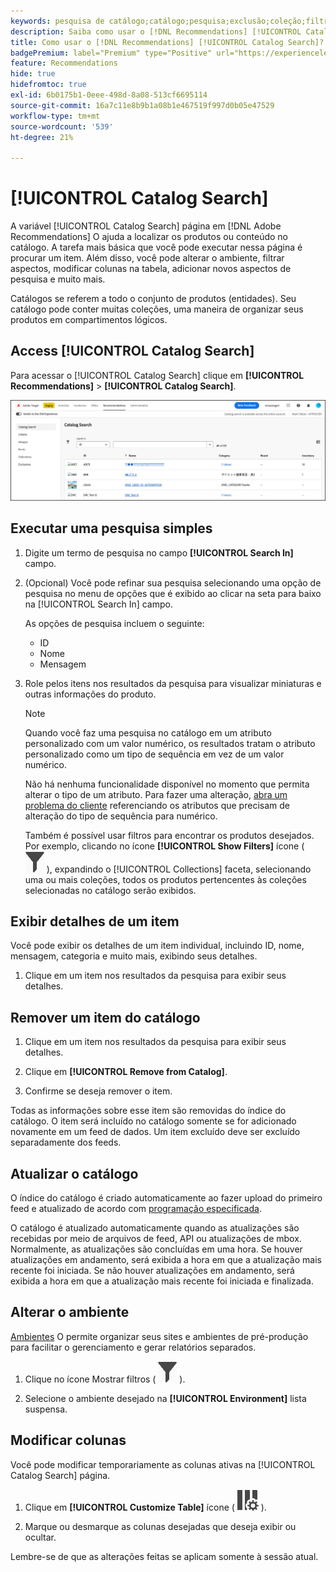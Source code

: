 ```yaml
---
keywords: pesquisa de catálogo;catálogo;pesquisa;exclusão;coleção;filtro;recomendações
description: Saiba como usar o [!DNL Recommendations] [!UICONTROL Catalog Search] para localizar produtos ou conteúdo, remova itens do catálogo e muito mais.
title: Como usar o [!DNL Recommendations] [!UICONTROL Catalog Search]?
badgePremium: label="Premium" type="Positive" url="https://experienceleague.adobe.com/docs/target/using/introduction/intro.html?lang=en#premium newtab=true" tooltip="Consulte o que está incluído no Target Premium."
feature: Recommendations
hide: true
hidefromtoc: true
exl-id: 6b0175b1-0eee-498d-8a08-513cf6695114
source-git-commit: 16a7c11e8b9b1a08b1e467519f997d0b05e47529
workflow-type: tm+mt
source-wordcount: '539'
ht-degree: 21%

---
```


# [!UICONTROL Catalog Search]

A variável [!UICONTROL Catalog Search] página em [!DNL Adobe Recommendations] O ajuda a localizar os produtos ou conteúdo no catálogo. A tarefa mais básica que você pode executar nessa página é procurar um item. Além disso, você pode alterar o ambiente, filtrar aspectos, modificar colunas na tabela, adicionar novos aspectos de pesquisa e muito mais.

Catálogos se referem a todo o conjunto de produtos (entidades). Seu catálogo pode conter muitas coleções, uma maneira de organizar seus produtos em compartimentos lógicos.

## Access [!UICONTROL Catalog Search]

Para acessar o [!UICONTROL Catalog Search] clique em **[!UICONTROL Recommendations]** > **[!UICONTROL Catalog Search]**.

![Página de pesquisa do catálogo](/help/main/c-recommendations/c-products/assets/catalog-search-new.png)

## Executar uma pesquisa simples

1. Digite um termo de pesquisa no campo **[!UICONTROL Search In]** campo.

1. (Opcional) Você pode refinar sua pesquisa selecionando uma opção de pesquisa no menu de opções que é exibido ao clicar na seta para baixo na [!UICONTROL Search In] campo.

   As opções de pesquisa incluem o seguinte:

   * ID
   * Nome
   * Mensagem

1. Role pelos itens nos resultados da pesquisa para visualizar miniaturas e outras informações do produto.

   >[!NOTE]
   >
   > Quando você faz uma pesquisa no catálogo em um atributo personalizado com um valor numérico, os resultados tratam o atributo personalizado como um tipo de sequência em vez de um valor numérico.
   >
   >Não há nenhuma funcionalidade disponível no momento que permita alterar o tipo de um atributo. Para fazer uma alteração, [abra um problema do cliente](/help/main/cmp-resources-and-contact-information.md#reference_ACA3391A00EF467B87930A450050077C) referenciando os atributos que precisam de alteração do tipo de sequência para numérico.

   Também é possível usar filtros para encontrar os produtos desejados. Por exemplo, clicando no ícone **[!UICONTROL Show Filters]** ícone ( ![Ícone Mostrar filtros](/help/main/c-recommendations/c-products/assets/icon-show-filters.png) ), expandindo o [!UICONTROL Collections] faceta, selecionando uma ou mais coleções, todos os produtos pertencentes às coleções selecionadas no catálogo serão exibidos.

<!-- ### Perform an advanced search {#advanced-search}

You can use [!UICONTROL Advanced Search] to further refine your search results or to save your search results as a [collection](/help/main/c-recommendations/c-products/collections.md) or [exclusion](/help/main/c-recommendations/c-products/exclusions.md).

1. Click the **[!UICONTROL Advanced Search]** link.

   ![Advanced Search page](/help/main/c-recommendations/c-products/assets/advances-search.png)

1. Use the drop-down lists to specify the parameter, operator, and values for your search.

1. (Optional) Click **[!UICONTROL Add Rule]** to add an additional search rule.

   Each additional search rule is joined with the AND operator.

1. Click **[!UICONTROL Search]**.

1. (Optional) Click **[!UICONTROL Save As]**, then click **[!UICONTROL Collection]** or **[!UICONTROL Exclusion]**.

   ![Save as options](/help/main/c-recommendations/c-products/assets/save-as.png)

   For more information, see [Create a collection or exclusion based on Advanced Search](#save-as) below.-->

## Exibir detalhes de um item

Você pode exibir os detalhes de um item individual, incluindo ID, nome, mensagem, categoria e muito mais, exibindo seus detalhes.

1. Clique em um item nos resultados da pesquisa para exibir seus detalhes.

## Remover um item do catálogo

1. Clique em um item nos resultados da pesquisa para exibir seus detalhes.

1. Clique em **[!UICONTROL Remove from Catalog]**.

1. Confirme se deseja remover o item.

Todas as informações sobre esse item são removidas do índice do catálogo. O item será incluído no catálogo somente se for adicionado novamente em um feed de dados. Um item excluído deve ser excluído separadamente dos feeds.

## Atualizar o catálogo

O índice do catálogo é criado automaticamente ao fazer upload do primeiro feed e atualizado de acordo com [programação especificada](/help/main/c-recommendations/c-products/feeds.md#steps).

O catálogo é atualizado automaticamente quando as atualizações são recebidas por meio de arquivos de feed, API ou atualizações de mbox. Normalmente, as atualizações são concluídas em uma hora. Se houver atualizações em andamento, será exibida a hora em que a atualização mais recente foi iniciada. Se não houver atualizações em andamento, será exibida a hora em que a atualização mais recente foi iniciada e finalizada.

<!-- ## Create a collection or exclusion based on Advanced Search {#save-as}

You can create [collections](/help/main/c-recommendations/c-products/collections.md) or [exclusions](/help/main/c-recommendations/c-products/exclusions.md) using [!UICONTROL Advanced Search] on the [!UICONTROL Catalog Search] page ([!UICONTROL Recommendations] > [!UICONTROL Catalog Search] > [!UICONTROL Advanced Search]).

1. Perform an [advanced search](#advanced-search).

1. Click **[!UICONTROL Save As]**, then click **[!UICONTROL Collection]** or **[!UICONTROL Exclusion]**.

   ![Save as options](/help/main/c-recommendations/c-products/assets/save-as.png)

   >[!IMPORTANT]
   >
   >The [!UICONTROL Advanced Search] functionality is case-insensitive; however, products returned at the time of delivery are based on case-sensitive search. This mismatch might lead to confusion. Ensure that you consider case-sensitivity when you create collections or exclusions based on results using the [!UICONTROL Advanced Search] functionality. For example, if you perform a search for "Holiday," that initial search lists results containing "Holiday" and "holiday." If you then create a catalog with the intent to return products containing "holiday," only products containing "holiday" are returned. Products containing "Holiday" are not returned. Exclusions are handled in a similar fashion.-->

## Alterar o ambiente

[Ambientes](/help/main/administrating-target/environments.md) O permite organizar seus sites e ambientes de pré-produção para facilitar o gerenciamento e gerar relatórios separados.

1. Clique no ícone Mostrar filtros ( ![Ícone Mostrar filtros](/help/main/c-recommendations/c-products/assets/icon-show-filters.png) ).

1. Selecione o ambiente desejado na **[!UICONTROL Environment]** lista suspensa.

<!-- ## Modify the Catalog Search page (filters and columns)

You can temporarily modify the available filters and columns on the [!UICONTROL Catalog Search] page for the current session.

### Modify filters

You can add additional filter facets to the [!UICONTROL Catalog Search] page.

1. In the **[!UICONTROL Filters]** panel, click **[!UICONTROL Modify]**.

   ![Modify filters link](/help/main/c-recommendations/c-products/assets/modify-filters.png)

1. Select the desired search facets (ID, name, message, etc.), then click **[!UICONTROL Save]**.

   ![Add filters](/help/main/c-recommendations/c-products/assets/add-filters.png)

Keep in mind that the additional filter facets are available in the current session only.-->

## Modificar colunas

Você pode modificar temporariamente as colunas ativas na [!UICONTROL Catalog Search] página.

1. Clique em **[!UICONTROL Customize Table]** ícone (  ![Ícone Personalizar tabela](/help/main/c-recommendations/c-products/assets/icon-customize-table.png) ).

1. Marque ou desmarque as colunas desejadas que deseja exibir ou ocultar.

Lembre-se de que as alterações feitas se aplicam somente à sessão atual.
